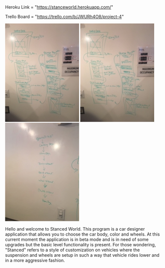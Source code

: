 <!-- Links to Heroku and Trello Board -->
Heroku Link = "https://stanceworld.herokuapp.com/"


Trello Board = "https://trello.com/b/JWURh4O8/project-4"     

<!-- WireFrame Erd Whiteboard -->
![Image](client/public/images/wire1.JPG)
![Image](client/public/images/wire2.JPG)
![Image](client/public/images/wire3.JPG)
            


<!-- Stanced World -->
Hello and welcome to Stanced World. This program is a car designer application that allows you to choose the car body, color and wheels. At this current moment the application is in beta mode and is in need of some upgrades but the basic level functionality is present. For those wondering, "Stanced" refers to a style of customization on vehicles where the suspension and wheels are setup in such a way that vehicle rides lower and in a more aggressive fashion. 






